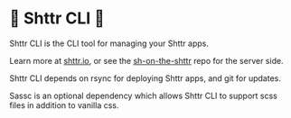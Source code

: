 # :toilet: Shttr CLI :toilet:

Shttr CLI is the CLI tool for managing your Shttr apps.

Learn more at [shttr.io](https://shttr.io), or see the [sh-on-the-shttr](https://github.com/calebstein1/sh-on-the-shttr) repo for the server side.

Shttr CLI depends on rsync for deploying Shttr apps, and git for updates.

Sassc is an optional dependency which allows Shttr CLI to support scss files in addition to vanilla css.
